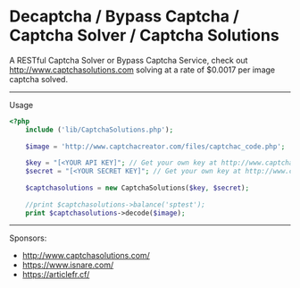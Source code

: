 # Decaptcha / Bypass Captcha / Captcha Solver / Captcha Solutions
A RESTful Captcha Solver or Bypass Captcha Service, check out http://www.captchasolutions.com solving at a rate of $0.0017 per image captcha solved.

----
Usage

```php
<?php
	include ('lib/CaptchaSolutions.php');
	
	$image = 'http://www.captchacreator.com/files/captchac_code.php';
	
	$key = "[<YOUR API KEY]"; // Get your own key at http://www.captchasolutions.com/register/
	$secret = "[<YOUR SECRET KEY]"; // Get your own key at http://www.captchasolutions.com/register/
	
	$captchasolutions = new CaptchaSolutions($key, $secret);
	
	//print $captchasolutions->balance('sptest');
	print $captchasolutions->decode($image);	
```

----
Sponsors:

- http://www.captchasolutions.com/
- https://www.isnare.com/
- https://articlefr.cf/
